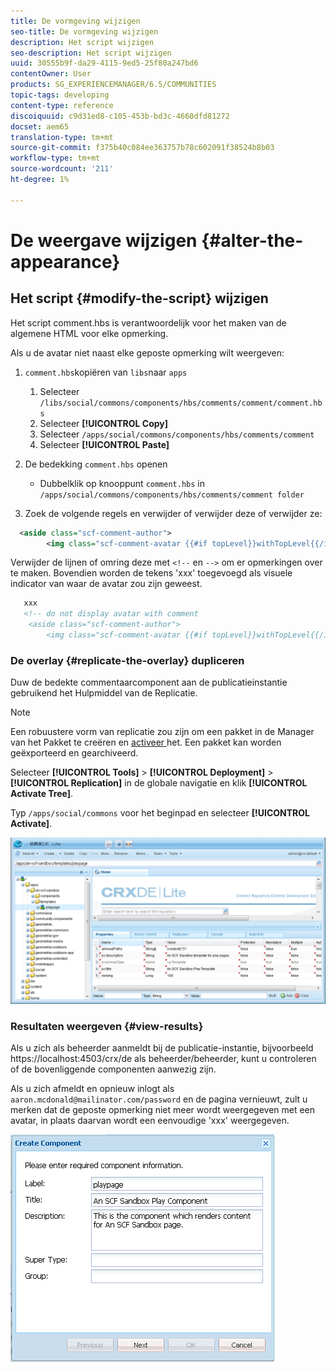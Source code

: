 ```yaml
---
title: De vormgeving wijzigen
seo-title: De vormgeving wijzigen
description: Het script wijzigen
seo-description: Het script wijzigen
uuid: 30555b9f-da29-4115-9ed5-25f80a247bd6
contentOwner: User
products: SG_EXPERIENCEMANAGER/6.5/COMMUNITIES
topic-tags: developing
content-type: reference
discoiquuid: c9d31ed8-c105-453b-bd3c-4660dfd81272
docset: aem65
translation-type: tm+mt
source-git-commit: f375b40c084ee363757b78c602091f38524b8b03
workflow-type: tm+mt
source-wordcount: '211'
ht-degree: 1%

---
```



# De weergave wijzigen {#alter-the-appearance}

## Het script {#modify-the-script} wijzigen

Het script comment.hbs is verantwoordelijk voor het maken van de algemene HTML voor elke opmerking.

Als u de avatar niet naast elke geposte opmerking wilt weergeven:

1. `comment.hbs`kopiëren van `libs`naar `apps`

   1. Selecteer `/libs/social/commons/components/hbs/comments/comment/comment.hbs`
   1. Selecteer **[!UICONTROL Copy]**
   1. Selecteer `/apps/social/commons/components/hbs/comments/comment`
   1. Selecteer **[!UICONTROL Paste]**

1. De bedekking `comment.hbs` openen

   * Dubbelklik op knooppunt `comment.hbs` in `/apps/social/commons/components/hbs/comments/comment folder`

1. Zoek de volgende regels en verwijder of verwijder deze of verwijder ze:

```xml
  <aside class="scf-comment-author">
        <img class="scf-comment-avatar {{#if topLevel}}withTopLevel{{/if}}" src="{{author.avatarUrl}}"></img>
```

Verwijder de lijnen of omring deze met `<!--` en `-->` om er opmerkingen over te maken. Bovendien worden de tekens &#39;xxx&#39; toegevoegd als visuele indicator van waar de avatar zou zijn geweest.

```xml
   xxx
   <!-- do not display avatar with comment
    <aside class="scf-comment-author">
        <img class="scf-comment-avatar {{#if topLevel}}withTopLevel{{/if}}" src="{{author.avatarUrl}}"></img>
```

### De overlay {#replicate-the-overlay} dupliceren

Duw de bedekte commentaarcomponent aan de publicatieinstantie gebruikend het Hulpmiddel van de Replicatie.

>[!NOTE]
>
>Een robuustere vorm van replicatie zou zijn om een pakket in de Manager van het Pakket te creëren en [activeer ](/help/sites-administering/package-manager.md#replicating-packages) het. Een pakket kan worden geëxporteerd en gearchiveerd.

Selecteer **[!UICONTROL Tools]** > **[!UICONTROL Deployment]** > **[!UICONTROL Replication]** in de globale navigatie en klik **[!UICONTROL Activate Tree]**.

Typ `/apps/social/commons` voor het beginpad en selecteer **[!UICONTROL Activate]**.

![verify-content-template](assets/verify-content-template.png)

### Resultaten weergeven {#view-results}

Als u zich als beheerder aanmeldt bij de publicatie-instantie, bijvoorbeeld https://localhost:4503/crx/de als beheerder/beheerder, kunt u controleren of de bovenliggende componenten aanwezig zijn.

Als u zich afmeldt en opnieuw inlogt als `aaron.mcdonald@mailinator.com/password` en de pagina vernieuwt, zult u merken dat de geposte opmerking niet meer wordt weergegeven met een avatar, in plaats daarvan wordt een eenvoudige &#39;xxx&#39; weergegeven.

![create-template-component](assets/create-template-component.png)

